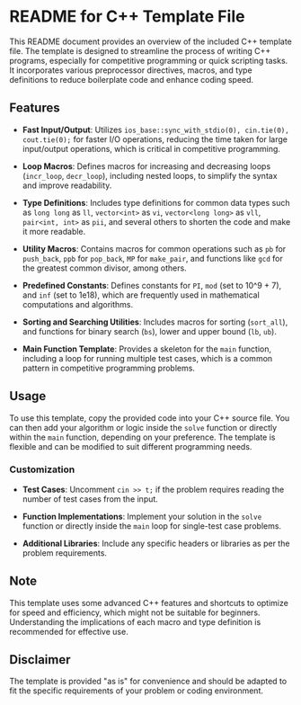 # README for C++ Template File

This README document provides an overview of the included C++ template file. The template is designed to streamline the process of writing C++ programs, especially for competitive programming or quick scripting tasks. It incorporates various preprocessor directives, macros, and type definitions to reduce boilerplate code and enhance coding speed.

## Features

- **Fast Input/Output**: Utilizes `ios_base::sync_with_stdio(0), cin.tie(0), cout.tie(0);` for faster I/O operations, reducing the time taken for large input/output operations, which is critical in competitive programming.

- **Loop Macros**: Defines macros for increasing and decreasing loops (`incr_loop`, `decr_loop`), including nested loops, to simplify the syntax and improve readability.

- **Type Definitions**: Includes type definitions for common data types such as `long long` as `ll`, `vector<int>` as `vi`, `vector<long long>` as `vll`, `pair<int, int>` as `pii`, and several others to shorten the code and make it more readable.

- **Utility Macros**: Contains macros for common operations such as `pb` for `push_back`, `ppb` for `pop_back`, `MP` for `make_pair`, and functions like `gcd` for the greatest common divisor, among others.

- **Predefined Constants**: Defines constants for `PI`, `mod` (set to 10^9 + 7), and `inf` (set to 1e18), which are frequently used in mathematical computations and algorithms.

- **Sorting and Searching Utilities**: Includes macros for sorting (`sort_all`), and functions for binary search (`bs`), lower and upper bound (`lb`, `ub`).

- **Main Function Template**: Provides a skeleton for the `main` function, including a loop for running multiple test cases, which is a common pattern in competitive programming problems.

## Usage

To use this template, copy the provided code into your C++ source file. You can then add your algorithm or logic inside the `solve` function or directly within the `main` function, depending on your preference. The template is flexible and can be modified to suit different programming needs.

### Customization

- **Test Cases**: Uncomment `cin >> t;` if the problem requires reading the number of test cases from the input.

- **Function Implementations**: Implement your solution in the `solve` function or directly inside the `main` loop for single-test case problems.

- **Additional Libraries**: Include any specific headers or libraries as per the problem requirements.

## Note

This template uses some advanced C++ features and shortcuts to optimize for speed and efficiency, which might not be suitable for beginners. Understanding the implications of each macro and type definition is recommended for effective use.

## Disclaimer

The template is provided "as is" for convenience and should be adapted to fit the specific requirements of your problem or coding environment.
